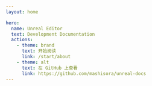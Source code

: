 ```yaml
---
layout: home

hero:
  name: Unreal Editor
  text: Development Documentation
  actions:
    - theme: brand
      text: 开始阅读
      link: /start/about
    - theme: alt
      text: 在 GitHub 上查看
      link: https://github.com/mashisora/unreal-docs
---
```


